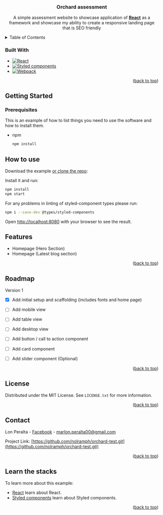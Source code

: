 <a name="readme-top"></a>
<!-- PROJECT HEADER -->
<br />
<div align="center">

  <h3 align="center">Orchard assessment</h3>

  <p align="center">
    A simple assessment website to showcase application of
    <a href="https://react.dev/"><strong>React</strong></a> as a framework and showcase my ability to create a responsive landing page that is SEO friendly 
  </p>
</div>



<!-- TABLE OF CONTENTS -->
<details>
  <summary>Table of Contents</summary>
  <ol>
    <li>
      <a href="#getting-started">Getting Started</a>
      <ul>
        <li><a href="#prerequisites">Prerequisites</a></li>
        <li><a href="#how-to-use">How to use</a></li>
      </ul>
    </li>
    <li><a href="#features">Features</a></li>
    <li><a href="#roadmap">Roadmap</a></li>
    <li><a href="#license">License</a></li>
    <li><a href="#contact">Contact</a></li>
    </li>
  </ol>
</details>

### Built With


* [![React][React.js]][React-url]
* [![Styled components][Styled-components]][Styled-components-url]
* [![Webpack][Webpack]][Webpack-url]

<p align="right">(<a href="#readme-top">back to top</a>)</p>


<!-- GETTING STARTED -->
## Getting Started

### Prerequisites

This is an example of how to list things you need to use the software and how to install them.
* npm
  ```sh
  npm install
  ```

## How to use

Download the example [or clone the repo](https://github.com/nolramph/orchard-test.git):

Install it and run:

```bash
npm install
npm start
```

For any problems in linting of styled-component types please run:

```bash
npm i --save-dev @types/styled-components
```

Open [http://localhost:8080](http://localhost:8080) with your browser to see the result.

<!-- FEATURES -->

## Features

- Homepage (Hero Section)
- Homepage (Latest blog section)

<p align="right">(<a href="#readme-top">back to top</a>)</p>

<!-- ROADMAP -->
## Roadmap

Version 1
- [x] Add initial setup and scaffolding (includes fonts and home page)
- [ ] Add mobile view
- [ ] Add table view
- [ ] Add desktop view
- [ ] Add button / call to action component
- [ ] Add card component
- [ ] Add slider component (Optional)



<p align="right">(<a href="#readme-top">back to top</a>)</p>


<!-- LICENSE -->
## License

Distributed under the MIT License. See `LICENSE.txt` for more information.

<p align="right">(<a href="#readme-top">back to top</a>)</p>

<!-- CONTACT -->
## Contact

Lon Peralta - [Facebook](https://www.facebook.com/lonong/) - marlon.peralta00@gmail.com 

Project Link: [https://github.com/nolramph/orchard-test.git](https://github.com/nolramph/orchard-test.git)

<p align="right">(<a href="#readme-top">back to top</a>)</p>

## Learn the stacks

To learn more about this example:

- [React](https://react.dev/) learn about React.
- [Styled components](https://styled-components.com/) learn about Styled components.


<p align="right">(<a href="#readme-top">back to top</a>)</p>



<!-- MARKDOWN LINKS & IMAGES -->
[React.js]: https://img.shields.io/badge/React-20232A?style=for-the-badge&logo=react&logoColor=61DAFB
[Styled-components]: https://img.shields.io/badge/Styled%20components-20232A?style=for-the-badge&logo=styled-components&logoColor=61DAFB
[Webpack]: https://img.shields.io/badge/Webpack-20232A?style=for-the-badge&logo=webpack&logoColor=61DAFB
[Styled-components-url]: https://styled-components.com/
[React-url]: https://reactjs.org/
[Webpack-url]: https://webpack.js.org/